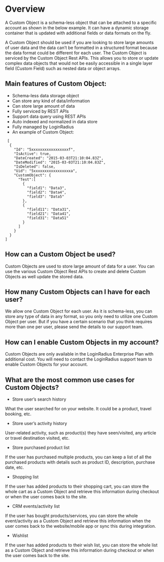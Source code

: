 Overview
===
A Custom Object is a schema-less object that can be attached to a specific account as shown in the below example. It can have a dynamic storage container that is updated with additional fields or data formats on the fly.

A Custom Object should be used if you are looking to store large amounts of user data and the data can’t be formatted in a structured format because the data format could be different for each user. The Custom Object is serviced by the Custom Object Rest APIs. This allows you to store or update complex data objects that would not be easily accessible in a single layer field (Custom Field) such as nested data or object arrays.

 ## Main features of Custom Object:

 - Schema-less data storage object
 - Can store any kind of data/information
 - Can store large amount of data
 - Fully serviced by REST APIs
 - Support data query using REST APIs
 - Auto indexed and normalized in data store
 - Fully managed by LoginRadius
 - An example of Custom Object:

```
 [
  {
    "Id": "5xxxxxxxxxxxxxxxxxf",
    "IsActive": true,
    "DateCreated": "2015-03-03T21:10:04.83Z",
    "DateModified": "2015-03-03T21:10:04.83Z",
    "IsDeleted": false,
    "Uid": "5xxxxxxxxxxxxxxxxxa",
    "CustomObject": {
      "Test":[
        {
          "field1": "Data3",
          "field2": "Data4",
          "field3": "Data5"
        },
        {
          "field11": "Data31",
          "field21": "Data41",
          "field31": "Data51"
        }
      ]
    }
  }
]
```
 ## How can a Custom Object be used?
Custom Objects are used to store large amount of data for a user. You can use the various Custom Object Rest APIs to create and delete Custom Objects as well update the stored data.

 ## How many Custom Objects can I have for each user?
We allow one Custom Object for each user. As it is schema-less, you can store any type of data in any format, so you only need to utilize one Custom Object per user. But if you have a certain scenario that you think requires more than one per user, please send the details to our support team.

 ## How can I enable Custom Objects in my account?
Custom Objects are only available in the LoginRadius Enterprise Plan with additional cost. You will need to contact the LoginRadius support team to enable Custom Objects for your account.

 ## What are the most common use cases for Custom Objects?
 - Store user’s search history

What the user searched for on your website. It could be a product, travel booking, etc.

 - Store user’s activity history

User-related activity, such as product(s) they have seen/visited, any article or travel destination visited, etc.

 - Store purchased product list

If the user has purchased multiple products, you can keep a list of all the purchased products with details such as product ID, description, purchase date, etc.

 - Shopping list

If the user has added products to their shopping cart, you can store the whole cart as a Custom Object and retrieve this information during checkout or when the user comes back to the site.

 - CRM events/activity list

If the user has bought products/services, you can store the whole event/activity as a Custom Object and retrieve this information when the user comes back to the website/mobile app or sync this during integration.

 - Wishlist
 
If the user has added products to their wish list, you can store the whole list as a Custom Object and retrieve this information during checkout or when the user comes back to the site.

